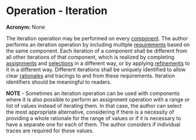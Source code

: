 # Operation - Iteration

**Acronym:** None

The iteration operation may be performed on every [component](./SecurityComponent.md). The author performs an iteration operation by including multiple [requirements](./SecurityRequirement.md) based on the same component. Each iteration of a component shall be different from all other iterations of that component, which is realized by completing [assignments](Operation-Assignment.md) and [selections](Operation-Selection.md) in a different way, or by applying [refinements](Operation-Refinement.md) to it in a different way.
Different iterations shall be uniquely identified to allow clear [rationales](./Rationale.md) and tracings to and from these requirements. Iteration identifiers should be meaningful to readers.

**NOTE** - Sometimes an iteration operation can be used with components where it is also possible to perform an assignment operation with a range or list of values instead of iterating them. In that case, the author can select the most appropriate alternative, considering if there is a necessity of providing a whole rationale for the range of values or if it is necessary to have a separate one for each of them. The author considers if individual traces are required for those values.